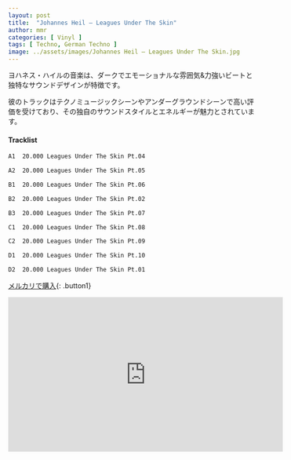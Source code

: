 ```yaml
---
layout: post
title:  "Johannes Heil – Leagues Under The Skin"
author: mmr
categories: [ Vinyl ]
tags: [ Techno, German Techno ]
image: ../assets/images/Johannes Heil – Leagues Under The Skin.jpg
---
```


ヨハネス・ハイルの音楽は、ダークでエモーショナルな雰囲気&力強いビートと独特なサウンドデザインが特徴です。

彼のトラックはテクノミュージックシーンやアンダーグラウンドシーンで高い評価を受けており、その独自のサウンドスタイルとエネルギーが魅力とされています。


#### Tracklist
```md
A1  20.000 Leagues Under The Skin Pt.04

A2  20.000 Leagues Under The Skin Pt.05

B1  20.000 Leagues Under The Skin Pt.06

B2  20.000 Leagues Under The Skin Pt.02

B3  20.000 Leagues Under The Skin Pt.07

C1  20.000 Leagues Under The Skin Pt.08

C2  20.000 Leagues Under The Skin Pt.09

D1  20.000 Leagues Under The Skin Pt.10

D2  20.000 Leagues Under The Skin Pt.01
```

[メルカリで購入](https://jp.mercari.com/item/m88455250151?afid=6142608987){: .button1}

<iframe width="560" height="315" src="https://www.youtube.com/embed/b578n6nGPTw?si=FLBzLF9JjEySdQBq" title="YouTube video player" frameborder="0" allow="accelerometer; autoplay; clipboard-write; encrypted-media; gyroscope; picture-in-picture; web-share" referrerpolicy="strict-origin-when-cross-origin" allowfullscreen></iframe>